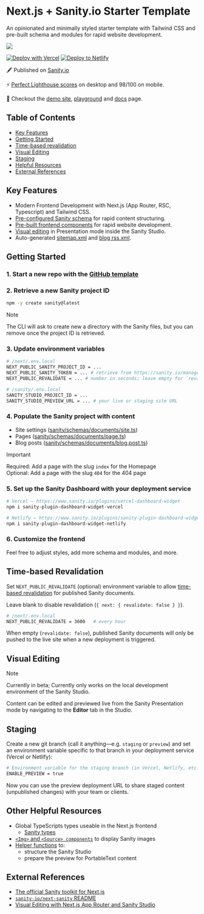 # Next.js + Sanity.io Starter Template

An opinionated and minimally styled starter template with Tailwind CSS and pre-built schema and modules for rapid website development.

![](https://cdn.sanity.io/images/81pocpw8/production/2caf7fcbb73024d512ec9f149397f6bcb3c91aa5-5088x3912.jpg)

[![Deploy with Vercel](https://vercel.com/button)](https://vercel.com/new/clone?repository-url=https%3A%2F%2Fgithub.com%2Fnuotsu%2Fnext-sanity-template&env=NEXT_PUBLIC_SANITY_PROJECT_ID,NEXT_PUBLIC_SANITY_TOKEN)
[![Deploy to Netlify](https://www.netlify.com/img/deploy/button.svg)](https://app.netlify.com/start/deploy?repository=https://github.com/nuotsu/next-sanity-template)

🖋️ Published on [Sanity.io](https://www.sanity.io/templates/next-sanity-template)

⚡ [Perfect Lighthouse scores](https://pagespeed.web.dev/analysis/https-next-sanity-template-demo-vercel-app/df9thblp9o?form_factor=desktop) on desktop and 98/100 on mobile.

🚀 Checkout the [demo site](https://next-sanity-template-demo.vercel.app), [playground](https://next-sanity-template-demo.vercel.app/playground) and [docs](https://next-sanity-template-demo.vercel.app/docs) page.

## Table of Contents

- [Key Features](#key-features)
- [Getting Started](#getting-started)
- [Time-based revalidation](#time-based-revalidation)
- [Visual Editing](#visual-editing)
- [Staging](#staging)
- [Helpful Resources](#helpful-resources)
- [External References](#external-references)

## Key Features

- Modern Frontend Development with Next.js (App Router, RSC, Typescript) and Tailwind CSS.
- [Pre-configured Sanity schema](/sanity/schemas/index.ts) for rapid content structuring.
- [Pre-built frontend components](/next/src/ui/) for rapid website development.
- [Visual editing](#visual-editing) in Presentation mode inside the Sanity Studio.
- Auto-generated [sitemap.xml](/next/src/app/sitemap.ts) and [blog rss.xml](/next/src/app/blog/rss.xml/route.ts).

## Getting Started

### 1. Start a new repo with the [GitHub template](https://github.com/new?template_name=next-sanity-template&template_owner=nuotsu)

### 2. Retrieve a new Sanity project ID

```sh
npm -y create sanity@latest
```

> [!NOTE]
> The CLI will ask to create new a directory with the Sanity files, but you can remove once the project ID is retrieved.

### 3. Update environment variables

```sh
# /next/.env.local
NEXT_PUBLIC_SANITY_PROJECT_ID = ...
NEXT_PUBLIC_SANITY_TOKEN = ... # retrieve from https://sanity.io/manage
NEXT_PUBLIC_REVALIDATE = ... # number in seconds; leave empty for `revalidate: false`

# /sanity/.env.local
SANITY_STUDIO_PROJECT_ID = ...
SANITY_STUDIO_PREVIEW_URL = ... # your live or staging site URL
```

### 4. Populate the Sanity project with content

- Site settings ([sanity/schemas/documents/site.ts](sanity/schemas/documents/site.ts))
- Pages ([sanity/schemas/documents/page.ts](sanity/schemas/documents/page.ts))
- Blog posts ([sanity/schemas/documents/blog.post.ts](sanity/schemas/documents/blog.post.ts))

> [!IMPORTANT]
> Required: Add a page with the slug `index` for the Homepage<br>
> Optional: Add a page with the slug `404` for the 404 page

### 5. Set up the Sanity Dashboard with your deployment service

```sh
# Vercel — https://www.sanity.io/plugins/vercel-dashboard-widget
npm i sanity-plugin-dashboard-widget-vercel

# Netlify — https://www.sanity.io/plugins/sanity-plugin-dashboard-widget-netlify
npm i sanity-plugin-dashboard-widget-netlify
```

### 6. Customize the frontend

Feel free to adjust styles, add more schema and modules, and more.

## Time-based Revalidation

Set `NEXT_PUBLIC_REVALIDATE` (optional) environment variable to allow [time-based revalidation](https://nextjs.org/docs/app/building-your-application/data-fetching/fetching-caching-and-revalidating#time-based-revalidation) for published Sanity documents.

Leave blank to disable revalidation (`{ next: { revalidate: false } }`).

```sh
# /next/.env.local
NEXT_PUBLIC_REVALIDATE = 3600	# every hour
```

When empty (`revalidate: false`), published Sanity documents will only be pushed to the live site when a new deployment is triggered.

## Visual Editing

> [!NOTE]
> Currently in beta; Currently only works on the local development environment of the Sanity Studio.

Content can be edited and previewed live from the Sanity Presentation mode by navigating to the **Editor** tab in the Studio.

## Staging

Create a new git branch (call it anything—e.g. `staging` or `preview`) and set an environment variable specific to that branch in your deployment service (Vercel or Netlify):

```sh
# Environment variable for the staging branch (in Vercel, Netlify, etc.)
ENABLE_PREVIEW = true
```

Now you can use the preview deployment URL to share staged content (unpublished changes) with your team or clients.

## Other Helpful Resources

- Global TypeScripts types useable in the Next.js frontend
  - [Sanity types](https://next-sanity-template-demo.vercel.app/blog/sanity-helper-functions)
- [`<Img>` and `<Source> components`](https://next-sanity-template-demo.vercel.app/blog/performant-images-with-img-and-source) to display Sanity images
- [Helper functions](/sanity/src/utils.ts) to:
  - structure the Sanity Studio
  - prepare the preview for PortableText content

## External References

- [The official Sanity toolkit for Next.js](https://www.sanity.io/plugins/next-sanity)
- [`sanity-io/next-sanity` README](https://github.com/sanity-io/next-sanity#readme)
- [Visual Editing with Next.js App Router and Sanity Studio](https://www.sanity.io/guides/nextjs-app-router-live-preview)

